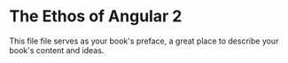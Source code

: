 # The Ethos of Angular 2

This file file serves as your book's preface, a great place to describe your book's content and ideas.
